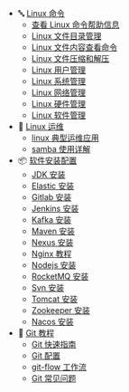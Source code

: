 - :abc: [Linux 命令](linux/cli/README.md)
  - [查看 Linux 命令帮助信息](linux/cli/查看Linux命令帮助信息.md)
  - [Linux 文件目录管理](linux/cli/Linux文件目录管理.md)
  - [Linux 文件内容查看命令](linux/cli/Linux文件内容查看编辑.md)
  - [Linux 文件压缩和解压](linux/cli/Linux文件压缩和解压.md)
  - [Linux 用户管理](linux/cli/Linux用户管理.md)
  - [Linux 系统管理](linux/cli/Linux系统管理.md)
  - [Linux 网络管理](linux/cli/Linux网络管理.md)
  - [Linux 硬件管理](linux/cli/Linux硬件管理.md)
  - [Linux 软件管理](linux/cli/Linux硬件管理.md)
- :wrench: [Linux 运维](linux/ops/README.md)
  - [linux 典型运维应用](linux/ops/linux典型运维应用.md)
  - [samba 使用详解](linux/ops/samba使用详解.md)
- :package: [软件安装配置](linux/soft/README.md)
  - [JDK 安装](linux/soft/jdk-install.md)
  - [Elastic 安装](linux/soft/elastic)
  - [Gitlab 安装](linux/soft/kafka-install.md)
  - [Jenkins 安装](linux/soft/jenkins-install.md)
  - [Kafka 安装](linux/soft/kafka-install.md)
  - [Maven 安装](linux/soft/maven-install.md)
  - [Nexus 安装](linux/soft/nexus-install.md)
  - [Nginx 教程](https://github.com/dunwu/nginx-tutorial)
  - [Nodejs 安装](linux/soft/nodejs-install.md)
  - [RocketMQ 安装](linux/soft/rocketmq-install.md)
  - [Svn 安装](linux/soft/svn-install.md)
  - [Tomcat 安装](linux/soft/tomcat-install.md)
  - [Zookeeper 安装](linux/soft/zookeeper-install.md)
  - [Nacos 安装](linux/soft/nacos-install.md)
- :gift: [Git 教程](git/README.md)
  - [Git 快速指南](git/git-quickstart.md)
  - [Git 配置](git/git-configuration.md)
  - [git-flow 工作流](git/git-flow.md)
  - [Git 常见问题](git/git-faq.md)
